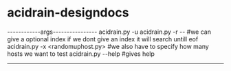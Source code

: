 # acidrain-designdocs
------------args----------------
acidrain.py -u <ip> 
acidrain.py -r <wordlist> --<index> #we can give a optional index if we dont give an index it will search untill eof 
acidrain.py -x <randomuphost.py> #we also have to specify how many hosts we want to test
acidrain.py --help  #gives help
 
-------------------------------
